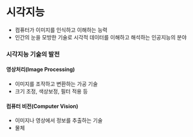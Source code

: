 # 시각지능
- 컴퓨터가 이미지를 인식하고 이해하는 능력
- 인간의 눈을 모방한 기술로 시각적 데이터를 이해하고 해석하는 인공지능의 분야

### 시각지능 기술의 발전
#### 영상처리(Image Processing)
- 이미지를 조작하고 변환하는 가공 기술
- 크기 조정, 색상보정, 필터 적용 등

#### 컴퓨터 비전(Computer Vision)
- 이미지나 영상에서 정보를 추출하는 기술
- 물체